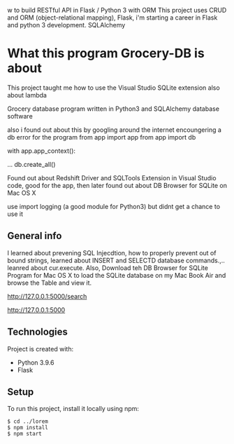 w to build RESTful API in Flask / Python 3 with ORM
This project uses CRUD and ORM (object-relational mapping), Flask, i'm starting a career in Flask and python 3 development. SQLAlchemy

# What this program Grocery-DB is about
This project taught me how to use the Visual Studio SQLite extension also about lambda

Grocery database program written in Python3 and SQLAlchemy database software

also i found out about this by googling around the internet encoungering a db error for the program
from app import app
from app import db

with app.app_context():

... db.create_all()

Found out about Redshift Driver and SQLTools Extension in Visual Studio code, good for the app, then later found out about DB Browser for SQLite on Mac OS X

use import logging (a good module for Python3) but didnt get a chance to use it

## General info
I learned about prevening SQL Injecdtion, how to properly prevent out of bound strings, learned about INSERT and SELECTD database commands.,.. leanred about cur.execute.  Also, Download teh DB Browser for SQLite Program for Mac OS X to load the SQLite database on my Mac Book Air and browse the Table and view it.

http://127.0.0.1:5000/search<p>
http://127.0.0.1:5000<p>
	
## Technologies
Project is created with:
* Python 3.9.6
* Flask
	
## Setup
To run this project, install it locally using npm:

```
$ cd ../lorem
$ npm install
$ npm start
```
